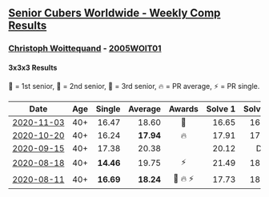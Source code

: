 <style>table {white-space: nowrap;}</style>

## [Senior Cubers Worldwide - Weekly Comp Results](/scw-comp/results/)
### [Christoph Woittequand](README.md) - [2005WOIT01](https://www.worldcubeassociation.org/persons/2005WOIT01?event=333)
#### 3x3x3 Results

<span style="white-space: nowrap;">🥇 = 1st senior</span>, <span style="white-space: nowrap;">🥈 = 2nd senior</span>, <span style="white-space: nowrap;">🥉 = 3rd senior</span>, <span style="white-space: nowrap;">🔥 = PR average</span>, <span style="white-space: nowrap;">⚡ = PR single</span>.

| Date | Age | Single | Average | Awards | Solve 1 | Solve 2 | Solve 3 | Solve 4 | Solve 5 | Video |
| :--: | :--: | --: | --: | :--: | --: | --: | --: | --: | --: | :-- |
| [2020-11-03](../../results/2020-11-03/333.md) | 40+ | 16.47 | 18.60 | 🥉 | 16.65 | 16.47 | 19.29 | 22.65 | 19.87 | [Desktop](https://www.facebook.com/798047139/videos/10158859322932140) / [Mobile](https://m.facebook.com/798047139/videos/10158859322932140) |
| [2020-10-20](../../results/2020-10-20/333.md) | 40+ | 16.24 | **17.94** | 🔥 | 17.91 | 17.05 | 18.85 | 31.07 | 16.24 | [Desktop](https://www.facebook.com/events/1017705805364611/permalink/1022736868194838) / [Mobile](https://m.facebook.com/events/1017705805364611?view=permalink&id=1022736868194838) |
| [2020-09-15](../../results/2020-09-15/333.md) | 40+ | 17.38 | 20.38 |  | 20.12 | DNF | 22.75 | 17.38 | 18.28 | [Desktop](https://www.facebook.com/798047139/videos/10158757436997140) / [Mobile](https://m.facebook.com/798047139/videos/10158757436997140) |
| [2020-08-18](../../results/2020-08-18/333.md) | 40+ | **14.46** | 19.75 | ⚡ | 21.49 | 18.93 | **14.46** | 26.06 | 18.82 | [Desktop](https://www.facebook.com/events/357518755418063/permalink/361587048344567) / [Mobile](https://m.facebook.com/events/357518755418063?view=permalink&id=361587048344567) |
| [2020-08-11](../../results/2020-08-11/333.md) | 40+ | **16.69** | **18.24** | 🥉 🔥 ⚡ | 17.73 | 18.22 | 19.10 | 18.77 | **16.69** | [Desktop](https://www.facebook.com/events/338631130511019/permalink/340255137015285) / [Mobile](https://m.facebook.com/events/338631130511019?view=permalink&id=340255137015285) |


<!-- Global site tag (gtag.js) - Google Analytics -->
<script async src="https://www.googletagmanager.com/gtag/js?id=UA-86348435-3"></script>
<script>window.dataLayer = window.dataLayer || []; function gtag() {dataLayer.push(arguments);} gtag('js', new Date()); gtag('config', 'UA-86348435-3');</script>
